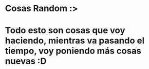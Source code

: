 # Cosas Random :>

# Todo esto son cosas que voy haciendo, mientras va pasando el tiempo, voy poniendo más cosas nuevas :D
